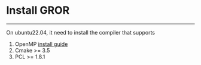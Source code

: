 
# Install GROR
___
On ubuntu22.04, it need to install the compiler that supports
1. OpenMP  [install guide](https://medium.com/swlh/openmp-on-ubuntu-1145355eeb2)
2. Cmake >= 3.5
3. PCL >= 1.8.1

